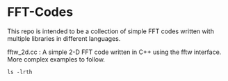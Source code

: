FFT-Codes
=========

This repo is intended to be a collection of simple FFT codes written with multiple libraries in different languages.

fftw_2d.cc : A simple 2-D FFT code written in C++ using the fftw interface. More complex examples to follow.

    ls -lrth
